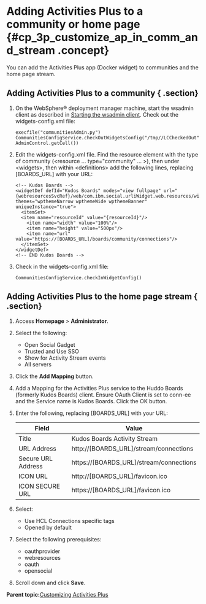 # Adding Activities Plus to a community or home page {#cp_3p_customize_ap_in_comm_and_stream .concept}

You can add the Activities Plus app \(Docker widget\) to communities and the home page stream.

## Adding Activities Plus to a community { .section}

1.  On the WebSphere® deployment manager machine, start the wsadmin client as described in [Starting the wsadmin client](../admin/t_admin_wsadmin_starting.md). Check out the widgets-config.xml file:

    ```
    execfile("communitiesAdmin.py")
    CommunitiesConfigService.checkOutWidgetsConfig("/tmp//LCCheckedOut", AdminControl.getCell())
    ```

2.  Edit the widgets-config.xml file. Find the resource element with the type of community \(<resource ... type="community" ... \>\), then under <widgets\>, then within <definitions\> add the following lines, replacing \[BOARDS\_URL\] with your URL:

    ```
    <!-- Kudos Boards -->
    <widgetDef defId="Kudos Boards" modes="view fullpage" url="{webresourcesSvcRef}/web/com.ibm.social.urliWidget.web.resources/widget/urlWidget.xml" themes="wpthemeNarrow wpthemeWide wpthemeBanner" uniqueInstance="true">
      <itemSet>
      <item name="resourceId" value="{resourceId}"/>
        <item name="width" value="100%"/>
        <item name="height" value="500px"/>
        <item name="url" value="https://[BOARDS_URL]/boards/community/connections"/>
      </itemSet>
    </widgetDef>
    <!-- END Kudos Boards -->
    ```

3.  Check in the widgets-config.xml file:

    ```
    CommunitiesConfigService.checkInWidgetConfig()
    ```


## Adding Activities Plus to the home page stream { .section}

1.  Access **Homepage** \> **Administrator**.
2.  Select the following:
    -   Open Social Gadget
    -   Trusted and Use SSO
    -   Show for Activity Stream events
    -   All servers
3.  Click the **Add Mapping** button.
4.  Add a Mapping for the Activities Plus service to the Huddo Boards \(formerly Kudos Boards\) client. Ensure OAuth Client is set to conn-ee and the Service name is Kudos Boards. Click the OK button.
5.  Enter the following, replacing \[BOARDS\_URL\] with your URL:

    |Field|Value|
    |-----|-----|
    |Title|Kudos Boards Activity Stream|
    |URL Address|http://\[BOARDS\_URL\]/stream/connections|
    |Secure URL Address|https://\[BOARDS\_URL\]/stream/connections|
    |ICON URL|http://\[BOARDS\_URL\]/favicon.ico|
    |ICON SECURE URL|https://\[BOARDS\_URL\]/favicon.ico|

6.  Select:
    -   Use HCL Connections specific tags
    -   Opened by default
7.  Select the following prerequisites:
    -   oauthprovider
    -   webresources
    -   oauth
    -   opensocial
8.  Scroll down and click **Save**.

**Parent topic:**[Customizing Activities Plus](../install/cp_3p_customize_ap.md)

